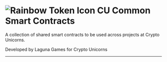 # ![Rainbow Token Icon](https://arweave.net/2WsHDkuWD-st1_i-tin94XhNMVmnzIPdLXcRS0Ynq14) CU Common Smart Contracts

A collection of shared smart contracts to be used across projects at Crypto Unicorns.

Developed by Laguna Games for Crypto Unicorns

---